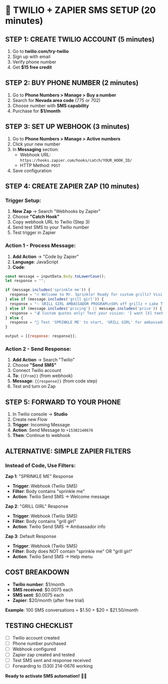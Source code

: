 # 🚀 TWILIO + ZAPIER SMS SETUP (20 minutes)

## STEP 1: CREATE TWILIO ACCOUNT (5 minutes)
1. Go to **twilio.com/try-twilio**
2. Sign up with email
3. Verify phone number
4. Get **$15 free credit**

## STEP 2: BUY PHONE NUMBER (2 minutes)
1. Go to **Phone Numbers > Manage > Buy a number**
2. Search for **Nevada area code** (775 or 702)
3. Choose number with **SMS capability**
4. Purchase for **$1/month**

## STEP 3: SET UP WEBHOOK (3 minutes)
1. Go to **Phone Numbers > Manage > Active numbers**
2. Click your new number
3. In **Messaging** section:
   - Webhook URL: `https://hooks.zapier.com/hooks/catch/YOUR_HOOK_ID/`
   - HTTP Method: `POST`
4. Save configuration

## STEP 4: CREATE ZAPIER ZAP (10 minutes)

### Trigger Setup:
1. **New Zap** → Search "Webhooks by Zapier"
2. Choose **"Catch Hook"**
3. Copy webhook URL to Twilio (Step 3)
4. Send test SMS to your Twilio number
5. Test trigger in Zapier

### Action 1 - Process Message:
1. **Add Action** → "Code by Zapier"
2. **Language**: JavaScript
3. **Code**:
```javascript
const message = inputData.Body.toLowerCase();
let response = "";

if (message.includes('sprinkle me')) {
  response = "🔥 Welcome to Mr. Sprinkle! Ready for custom grillz? Visit mrsprinklereno.com or text your vision for a quote!";
} else if (message.includes('grill girl')) {
  response = "✨ GRILL GIRL AMBASSADOR PROGRAM\n50% off grillz + Lake Tahoe photoshoot + 20% commission!\nApply: [FORM_LINK]";
} else if (message.includes('pricing') || message.includes('price')) {
  response = "💰 Custom quotes only! Text your vision: 'I want [X] teeth in [gold type]' for instant pricing!";
} else {
  response = "💬 Text 'SPRINKLE ME' to start, 'GRILL GIRL' for ambassador program, or describe your grillz vision!";
}

output = [{response: response}];
```

### Action 2 - Send Response:
1. **Add Action** → Search "Twilio"
2. Choose **"Send SMS"**
3. Connect Twilio account
4. **To**: `{{From}}` (from webhook)
5. **Message**: `{{response}}` (from code step)
6. Test and turn on Zap

## STEP 5: FORWARD TO YOUR PHONE
1. In Twilio console → **Studio**
2. Create new Flow
3. **Trigger**: Incoming Message
4. **Action**: Send Message to `+15302140676`
5. **Then**: Continue to webhook

## ALTERNATIVE: SIMPLE ZAPIER FILTERS

### Instead of Code, Use Filters:

**Zap 1**: "SPRINKLE ME" Response
- **Trigger**: Webhook (Twilio SMS)
- **Filter**: Body contains "sprinkle me"
- **Action**: Twilio Send SMS → Welcome message

**Zap 2**: "GRILL GIRL" Response  
- **Trigger**: Webhook (Twilio SMS)
- **Filter**: Body contains "grill girl"
- **Action**: Twilio Send SMS → Ambassador info

**Zap 3**: Default Response
- **Trigger**: Webhook (Twilio SMS)
- **Filter**: Body does NOT contain "sprinkle me" OR "grill girl"
- **Action**: Twilio Send SMS → Help menu

## COST BREAKDOWN
- **Twilio number**: $1/month
- **SMS received**: $0.0075 each
- **SMS sent**: $0.0075 each  
- **Zapier**: $20/month (after free trial)

**Example**: 100 SMS conversations = $1.50 + $20 = $21.50/month

## TESTING CHECKLIST
- [ ] Twilio account created
- [ ] Phone number purchased
- [ ] Webhook configured
- [ ] Zapier zap created and tested
- [ ] Test SMS sent and response received
- [ ] Forwarding to (530) 214-0676 working

**Ready to activate SMS automation!** 📱🤖